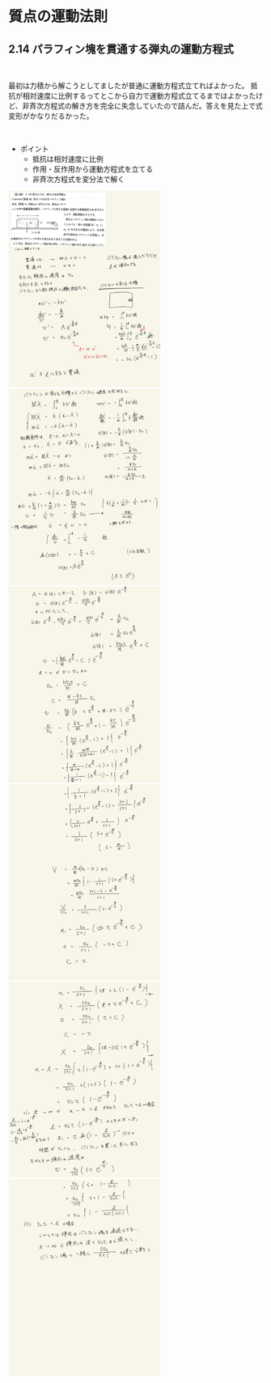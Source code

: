 <script type="text/javascript" async src="https://cdnjs.cloudflare.com/ajax/libs/mathjax/2.7.7/MathJax.js?config=TeX-MML-AM_CHTML">
</script>

<script type="text/x-mathjax-config">
 MathJax.Hub.Config({
 tex2jax: {
 inlineMath: [['$', '$'] ],
 displayMath: [ ['$$','$$'], ["\\[","\\]"] ]
 }
 });
</script>

# 質点の運動法則
## 2.14 パラフィン塊を貫通する弾丸の運動方程式

<br>

最初は力積から解こうとしてましたが普通に運動方程式立てればよかった。
抵抗が相対速度に比例するってとこから自力で運動方程式立てるまではよかったけど、非斉次方程式の解き方を完全に失念していたので詰んだ。答えを見た上で式変形がかなりだるかった。

<br>

* ポイント
    * 抵抗は相対速度に比例
    * 作用・反作用から運動方程式を立てる
    * 非斉次方程式を変分法で解く


<img width="300" alt="rkigaku-43" src="./images/rikigaku-43.jpg">
<img width="300" alt="rkigaku-44" src="./images/rikigaku-44.jpg">
<img width="300" alt="rkigaku-45" src="./images/rikigaku-45.jpg">
<img width="300" alt="rkigaku-46" src="./images/rikigaku-46.jpg">
<img width="300" alt="rkigaku-47" src="./images/rikigaku-47.jpg">
<img width="300" alt="rkigaku-48" src="./images/rikigaku-48.jpg">